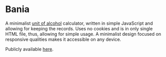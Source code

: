 # Bania

A minimalist [unit of alcohol] calculator, written in simple JavaScript
and allowing for keeping the records. Uses no cookies and is in only
single HTML file, thus, allowing for simple usage. A minimalist design
focused on responsive qualities makes it accessible on any device.

Publicly available [here].

[unit of alcohol]: https://en.wikipedia.org/wiki/Unit_of_alcohol
[here]: https://dataswamp.org/~lich/bania/

